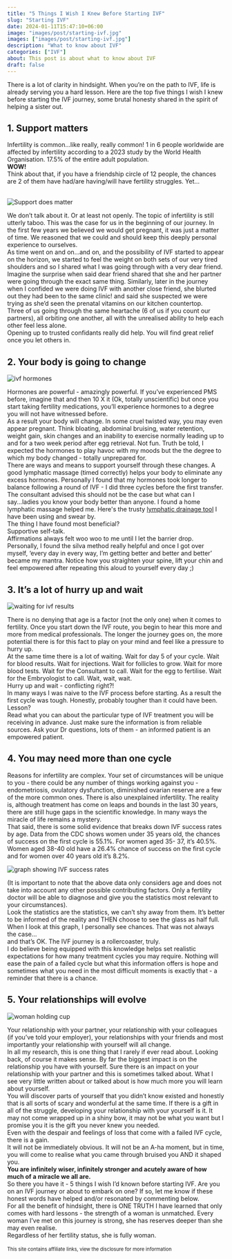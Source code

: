 ```yaml
---
title: "5 Things I Wish I Knew Before Starting IVF"
slug: "Starting IVF"
date: 2024-01-11T15:47:10+06:00
image: "images/post/starting-ivf.jpg"
images: ["images/post/starting-ivf.jpg"]
description: "What to know about IVF"
categories: ["IVF"]
about: This post is about what to know about IVF
draft: false
---
```



There is a lot of clarity in hindsight. When you’re on the path to IVF, life is already serving you a hard lesson. Here are the top five things I wish I knew before starting the IVF journey, some brutal honesty shared in the spirit of helping a sister out.

## 1. Support matters

Infertility is common…like really, really common! 1 in 6 people worldwide are affected by infertility according to a 2023 study by the World Health Organisation. 17.5% of the entire adult population.<br />
**WOW!**<br />
Think about that, if you have a friendship circle of 12 people, the chances are 2 of them have had/are having/will have fertility struggles. Yet…        
<br />
   
![Support does matter](ivf-support.jpg "Support does matter")
   <br />
   
We don’t talk about it. Or at least not openly. The topic of infertility is still utterly taboo. This was the case for us in the beginning of our journey. In the first few years we believed we would get pregnant, it was just a matter of time. We reasoned that we could and should keep this deeply personal experience to ourselves. <br />
As time went on and on…and on, and the possibility of IVF started to appear on the horizon, we started to feel the weight on both sets of our very tired shoulders and so I shared what I was going through with a very dear friend.<br />
Imagine the surprise when said dear friend shared that she and her partner were going through the exact same thing. Similarly, later in the journey when I confided we were doing IVF with another close friend, she blurted out they had been to the same clinic! and said she suspected we were trying as she’d seen the prenatal vitamins on our kitchen countertop.<br />
Three of us going through the same heartache (6 of us if you count our partners), all orbiting one another, all with the unrealised ability to help each other feel less alone.<br />
Opening up to trusted confidants really did help. You will find great relief once you let others in.<br />

## 2. Your body is going to change

![ivf hormones](ivf-hormones-side-effects.jpg "ivf hormones side effects")

Hormones are powerful - amazingly powerful. If you’ve experienced PMS before, imagine that and then 10 X it (Ok, totally unscientific) but once you start taking fertility medications, you’ll experience hormones to a degree you will not have witnessed before. <br />
As a result your body will change. In some cruel twisted way, you may even appear pregnant. Think bloating, abdominal bruising, water retention, weight gain, skin changes and an inability to exercise normally leading up to and for a two week period after egg retrieval. Not fun. Truth be told, I expected the hormones to play havoc with my moods but the the degree to which my body changed - totally unprepared for.<br />
There are ways and means to support yourself through these changes. A good lymphatic massage (timed correctly) helps your body to eliminate any excess hormones. Personally I found that my hormones took longer to balance following a round of IVF - I did three cycles before the first transfer. The consultant advised this should not be the case but what can I say...ladies you know your body better than anyone. I found a home lymphatic massage helped me. Here's the trusty [lymphatic drainage tool](https://amzn.to/3RT50GQ) I have been using and swear by.<br />
The thing I have found most beneficial?<br />
Supportive self-talk.<br />
Affirmations always felt woo woo to me until I let the barrier drop. Personally, I found the silva method really helpful and once I got over myself, ‘every day in every way, I’m getting better and better and better’ became my mantra. Notice how you straighten your spine, lift your chin and feel empowered after repeating this aloud to yourself every day ;) <br />


## 3. It’s a lot of hurry up and wait

![waiting for ivf results](ivf-results.jpg "waiting for ivf results")

There is no denying that age is a factor (not the only one) when it comes to fertility. Once you start down the IVF route, you begin to hear this more and more from medical professionals. The longer the journey goes on, the more potential there is for this fact to play on your mind and feel like a pressure to hurry up.<br />
At the same time there is a lot of waiting. Wait for day 5 of your cycle. Wait for blood results. Wait for injections. Wait for follicles to grow. Wait for more blood tests. Wait for the Consultant to call. Wait for the egg to fertilise. Wait for the Embryologist to call. Wait, wait, wait.<br />
Hurry up and wait - conflicting right?!<br />
In many ways I was naive to the IVF process before starting. As a result the first cycle was tough. Honestly, probably tougher than it could have been. Lesson?<br />
Read what you can about the particular type of IVF treatment you will be receiving in advance. Just make sure the information is from reliable sources. Ask your Dr questions, lots of them - an informed patient is an empowered patient.


## 4. You may need more than one cycle

Reasons for infertility are complex. Your set of circumstances will be unique to you - there could be  any number of things working against you - endometriosis, ovulatory dysfunction, diminished ovarian reserve are a few of the more common ones. There is also unexplained infertility. The reality is, although treatment has come on leaps and bounds in the last 30 years, there are still huge gaps in the scientific knowledge. In many ways the miracle of life remains a mystery.<br />
That said, there is some solid evidence that breaks down IVF success rates by age. Data from the CDC shows women under 35 years old, the chances of success on the first cycle is 55.1%. For women aged 35- 37, it’s 40.5%. Women aged 38-40 old have a 26.4% chance of success on the first cycle and for women over 40 years old it’s 8.2%.<br />

![graph showing IVF success rates](ivf-success-rates.jpg "graph showing IVF success rates")

(It is important to note that the above data only considers age and does not take into account any other possible contributing factors. Only a fertility doctor will be able to diagnose and give you the statistics most relevant to your circumstances).<br />
Look the statistics are the statistics, we can’t shy away from them. It’s better to be informed of the reality and THEN choose to see the glass as half full. When I look at this graph, I personally see chances. That was not always the case…<br />
and that’s OK. The IVF journey is a rollercoaster, truly.<br />
I do believe being equipped with this knowledge helps set realistic expectations for how many treatment cycles you may require. Nothing will ease the pain of a failed cycle but what this information offers is hope and sometimes what you need in the most difficult moments is exactly that - a reminder that there is a chance.


## 5. Your relationships will evolve

![woman holding cup](relationship-with-self.jpg "woman holding cup")

Your relationship with your partner, your relationship with your colleagues (if you’ve told your employer), your relationships with your friends and most importantly your relationship with yourself will all change.<br />
In all my research, this is one thing that I rarely if ever read about. Looking back, of course it makes sense. By far the biggest impact is on the relationship you have with yourself. Sure there is an impact on your relationship with your partner and this is sometimes talked about. What I see very little written about or talked about is how much more you will learn about yourself.<br />
You will discover parts of yourself that you didn’t know existed and honestly that is all sorts of scary and wonderful at the same time. If there is a gift in all of the struggle, developing your relationship with your yourself is it. It may not come wrapped up in a shiny bow, it may not be what you want but I promise you it is the gift you never knew you needed.<br />
Even with the despair and feelings of loss that come with a failed IVF cycle, there is a gain.<br />
It will not be immediately obvious. It will not be an A-ha moment, but in time, you will come to realise what you came through bruised you AND it shaped you.<br />
**You are infinitely wiser, infinitely stronger and acutely aware of how much of a miracle we all are.**<br />
So there you have it - 5 things I wish I’d known before starting IVF. Are you on an IVF journey or about to embark on one? If so, let me know if these honest words have helped and/or resonated by commenting below.<br />
For all the benefit of hindsight, there is ONE TRUTH I have learned that only comes with hard lessons - the strength of a woman is unmatched. Every woman I’ve met on this journey is strong, she has reserves deeper than she may even realise.<br />
Regardless of her fertility status, she is fully woman.<br />
<br />
<span style="font-size:0.8em;">This site contains affiliate links, view the disclosure for more information</span>

